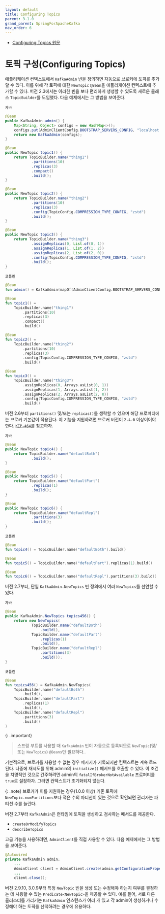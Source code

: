 ```yaml
---
layout: default
title: Configuring Topics
parent: 3.1.0
grand_parent: SpringForApacheKafka
nav_order: 6
---
```


- [Configuring Topics 원문](https://docs.spring.io/spring-kafka/reference/kafka/configuring-topics.html)


# 토픽 구성(Configuring Topics)
애플리케이션 컨텍스트에서 `KafkaAdmin` 빈을 정의하면 자동으로 브로커에 토픽를 추가할 수 있다. 이를 위해 각 토픽에 대한 `NewTopic` `@Bean`을 애플리케이션 컨텍스트에 추가할 수 있다. 버전 2.3에서는 이러한 빈을 보다 편리하게 생성할 수 있도록 새로운 클래스 `TopicBuilder`를 도입했다. 다음 예제에서는 그 방법을 보여준다.

`자바`
```java
@Bean
public KafkaAdmin admin() {
    Map<String, Object> configs = new HashMap<>();
    configs.put(AdminClientConfig.BOOTSTRAP_SERVERS_CONFIG, "localhost:9092");
    return new KafkaAdmin(configs);
}

@Bean
public NewTopic topic1() {
    return TopicBuilder.name("thing1")
            .partitions(10)
            .replicas(3)
            .compact()
            .build();
}

@Bean
public NewTopic topic2() {
    return TopicBuilder.name("thing2")
            .partitions(10)
            .replicas(3)
            .config(TopicConfig.COMPRESSION_TYPE_CONFIG, "zstd")
            .build();
}

@Bean
public NewTopic topic3() {
    return TopicBuilder.name("thing3")
            .assignReplicas(0, List.of(0, 1))
            .assignReplicas(1, List.of(1, 2))
            .assignReplicas(2, List.of(2, 0))
            .config(TopicConfig.COMPRESSION_TYPE_CONFIG, "zstd")
            .build();
}
```

`코틀린`
```kotlin
@Bean
fun admin() = KafkaAdmin(mapOf(AdminClientConfig.BOOTSTRAP_SERVERS_CONFIG to "localhost:9092"))

@Bean
fun topic1() =
    TopicBuilder.name("thing1")
        .partitions(10)
        .replicas(3)
        .compact()
        .build()

@Bean
fun topic2() =
    TopicBuilder.name("thing2")
        .partitions(10)
        .replicas(3)
        .config(TopicConfig.COMPRESSION_TYPE_CONFIG, "zstd")
        .build()

@Bean
fun topic3() =
    TopicBuilder.name("thing3")
        .assignReplicas(0, Arrays.asList(0, 1))
        .assignReplicas(1, Arrays.asList(1, 2))
        .assignReplicas(2, Arrays.asList(2, 0))
        .config(TopicConfig.COMPRESSION_TYPE_CONFIG, "zstd")
        .build()
```

버전 2.6부터 `partitions()` 및/또는 `replicas()`를 생략할 수 있으며 해당 프로퍼티에는 브로커 기본값이 적용된다. 이 기능을 지원하려면 브로커 버전이 `2.4.0` 이상이어야 한다. [`KIP-464`](https://cwiki.apache.org/confluence/display/KAFKA/KIP-464%3A+Defaults+for+AdminClient%23createTopic)를 참고하자.

`자바`
```java
@Bean
public NewTopic topic4() {
    return TopicBuilder.name("defaultBoth")
            .build();
}

@Bean
public NewTopic topic5() {
    return TopicBuilder.name("defaultPart")
            .replicas(1)
            .build();
}

@Bean
public NewTopic topic6() {
    return TopicBuilder.name("defaultRepl")
            .partitions(3)
            .build();
}
```

`코틀린`
```kotlin
@Bean
fun topic4() = TopicBuilder.name("defaultBoth").build()

@Bean
fun topic5() = TopicBuilder.name("defaultPart").replicas(1).build()

@Bean
fun topic6() = TopicBuilder.name("defaultRepl").partitions(3).build()
```

버전 2.7부터, 단일 `KafkaAdmin.NewTopics` 빈 정의에서 여러 `NewTopics`를 선언할 수 있다.

`자바`
```java
@Bean
public KafkaAdmin.NewTopics topics456() {
    return new NewTopics(
            TopicBuilder.name("defaultBoth")
                .build(),
            TopicBuilder.name("defaultPart")
                .replicas(1)
                .build(),
            TopicBuilder.name("defaultRepl")
                .partitions(3)
                .build());
}
```

`코틀린`
```kotlin
@Bean
fun topics456() = KafkaAdmin.NewTopics(
    TopicBuilder.name("defaultBoth")
        .build(),
    TopicBuilder.name("defaultPart")
        .replicas(1)
        .build(),
    TopicBuilder.name("defaultRepl")
        .partitions(3)
        .build()
)
```

{: .important}
>스프링 부트를 사용할 때 `KafkaAdmin` 빈이 자동으로 등록되므로 `NewTopic`(및/또는 `NewTopics`) `@Beans`만 필요하다..

기본적으로, 브로커를 사용할 수 없는 경우 메시지가 기록되지만 컨텍스트는 계속 로드된다. 나중에 재시도를 위해 admin의 `initialize()` 메서드를 호출할 수 있다. 이 조건을 치명적인 것으로 간주하려면 admin의 `fatalIfBrokerNotAvailable` 프로퍼티를 `true`로 설정하자. 그러면 컨텍스트가 초기화되지 않는다.

{: .note}
브로커가 이를 지원하는 경우(1.0.0 이상) 기존 토픽에 `NewTopic.numPartitions`보다 적은 수의 파티션이 있는 것으로 확인되면 관리자는 파티션 수를 늘린다.

버전 2.7부터 `KafkaAdmin`은 런타임에 토픽을 생성하고 검사하는 메서드를 제공한다.

- `createOrModifyTopics`
- `describeTopics`


고급 기능을 사용하려면, `AdminClient`를 직접 사용할 수 있다. 다음 예제에서는 그 방법을 보여준다.

```java
@Autowired
private KafkaAdmin admin;
    ...
    AdminClient client = AdminClient.create(admin.getConfigurationProperties());
    ...
    client.close();
```

버전 2.9.10, 3.0.9부터 특정 `NewTopic` 빈을 생성 또는 수정해야 하는지 여부를 결정하는 데 사용할 수 있는 `Predicate<NewTopic>`을 제공할 수 있다. 예를 들어, 서로 다른 클러스터를 가리키는 `KafkaAdmin` 인스턴스가 여러 개 있고 각 admin이 생성하거나 수정해야 하는 토픽를 선택하려는 경우에 유용하다.
